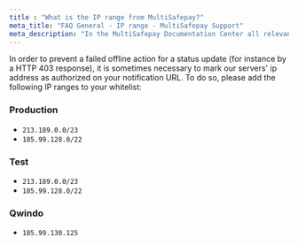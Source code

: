 ```yaml
---
title : "What is the IP range from MultiSafepay?"
meta_title: "FAQ General - IP range - MultiSafepay Support"
meta_description: "In the MultiSafepay Documentation Center all relevant information regarding our Plugins and API. As well as Support pages for Payment Method, Tools and General Questions. You can also find the contact details of our Support Team and Integration Team."
---
```

In order to prevent a failed offline action for a status update (for instance by a HTTP 403 response), it is sometimes necessary to mark our servers' ip address as authorized on your notification URL. To do so, please add the following IP ranges to your whitelist:

### Production
+ `213.189.0.0/23`
+ `185.99.128.0/22`    

### Test
+ `213.189.0.0/23`
+ `185.99.128.0/22`

### Qwindo
+ `185.99.130.125`

